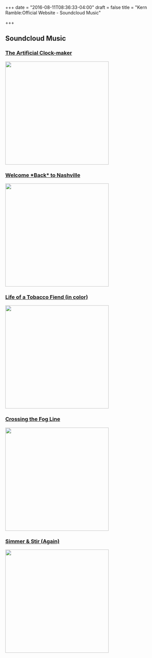 +++
date = "2016-08-11T08:36:33-04:00"
draft = false
title = "Kern Ramble:Official Website - Soundcloud Music" 

+++


<h2>Soundcloud Music</h2>

<div class="row">
  <div class="col-md-4" itemscope itemtype="http://schema.org/MusicAlbum">
    <h3>
      <a href="/soundcloud/artificial_clock"><span itemprop="name">The Artificial Clock-maker</span></a>
    </h3>
    <div><a href="/soundcloud/artificial_clock"><img src="/images/artificial_clock_cover_1000.png" width="325"></a></div>
  </div>
</div>

<div class="row">

  <div class="col-md-4" itemscope itemtype="http://schema.org/MusicAlbum">
    <h3>
      <a href="/soundcloud/nashville_new"><span itemprop="name">Welcome *Back* to Nashville</span></a>
    </h3>
    <div><a href="/soundcloud/nashville_new"><img src="/images/nashville_cover_1000.png" width="325"></a></div>
  </div>

  <div class="col-md-4" itemscope itemtype="http://schema.org/MusicAlbum">
    <h3>
      <a href="/soundcloud/tobacco"><span itemprop="name">Life of a Tobacco Fiend (in color)</span></a>
    </h3>
    <div><a href="/soundcloud/tobacco"><img src="/images/tobacco_cover.png" width="325"></a></div>
  </div>  
  <div class="col-md-4" itemscope itemtype="http://schema.org/MusicAlbum">
    <h3>
      <a href="/soundcloud/crossing"><span itemprop="name">Crossing the Fog Line</span></a>
    </h3>
    <div><a href="/soundcloud/crossing"><img src="/images/fogline_cover.png" width="325"></a></div>
  </div>
</div>

<div class="row">
 <div class="col-md-4" itemscope itemtype="http://schema.org/MusicAlbum">
    <h3>
      <a href="/soundcloud/simmer"><span itemprop="name">Simmer & Stir (Again)</span></a>
    </h3>
    <div><a href="/soundcloud/simmer"><img src="/images/simmer.png" width="325"></a></div> 
  </div>

</div>



